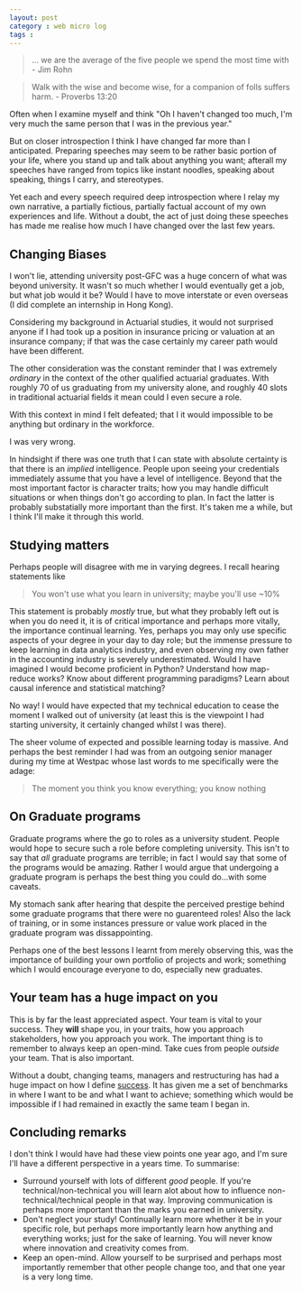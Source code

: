 ```yaml
---
layout: post
category : web micro log
tags : 
---
```


> ... we are the average of the five people we spend the most time with - Jim Rohn

> Walk with the wise and become wise, for a companion of folls suffers harm. - Proverbs 13:20

Often when I examine myself and think "Oh I haven't changed too much, I'm very much the same person that I was in the previous year."

But on closer introspection I think I have changed far more than I anticipated. Preparing speeches may seem to be rather basic portion of your life, where you stand up and talk about anything you want; afterall my speeches have ranged from topics like instant noodles, speaking about speaking, things I carry, and stereotypes. 

Yet each and every speech required deep introspection where I relay my own narrative, a partially fictious, partially factual account of my own experiences and life. Without a doubt, the act of just doing these speeches has made me realise how much I have changed over the last few years.

## Changing Biases

I won't lie, attending university post-GFC was a huge concern of what was beyond university. It wasn't so much whether I would eventually get a job, but what job would it be? Would I have to move interstate or even overseas (I did complete an internship in Hong Kong). 

Considering my background in Actuarial studies, it would not surprised anyone if I had took up a position in insurance pricing or valuation at an insurance company; if that was the case certainly my career path would have been different. 

The other consideration was the constant reminder that I was extremely _ordinary_ in the context of the other qualified actuarial graduates. With roughly 70 of us graduating from my university alone, and roughly 40 slots in traditional actuarial fields it mean could I even secure a role. 

With this context in mind I felt defeated; that I it would impossible to be anything but ordinary in the workforce. 

I was very wrong.

In hindsight if there was one truth that I can state with absolute certainty is that there is an _implied_ intelligence. People upon seeing your credentials immediately assume that you have a level of intelligence. Beyond that the most important factor is character traits; how you may handle difficult situations or when things don't go according to plan. In fact the latter is probably substatially more important than the first. It's taken me a while, but I think I'll make it through this world. 

## Studying matters

Perhaps people will disagree with me in varying degrees. I recall hearing statements like

>  You won't use what you learn in university; maybe you'll use ~10%

This statement is probably _mostly_ true, but what they probably left out is when you do need it, it is of critical importance and perhaps more vitally, the importance continual learning. Yes, perhaps you may only use specific aspects of your degree in your day to day role; but the immense pressure to keep learning in data analytics industry, and even observing my own father in the accounting industry is severely underestimated. Would I have imagined I would become proficient in Python? Understand how map-reduce works? Know about different programming paradigms? Learn about causal inference and statistical matching? 

No way! I would have expected that my technical education to cease the moment I walked out of university (at least this is the viewpoint I had starting university, it certainly changed whilst I was there). 

The sheer volume of expected and possible learning today is massive. And perhaps the best reminder I had was from an outgoing senior manager during my time at Westpac whose last words to me specifically were the adage:

>  The moment you think you know everything; you know nothing

## On Graduate programs

Graduate programs where the go to roles as a university student. People would hope to secure such a role before completing university. This isn't to say that _all_ graduate programs are terrible; in fact I would say that some of the programs would be amazing. Rather I would argue that undergoing a graduate program is perhaps the best thing you could do...with some caveats. 

My stomach sank after hearing that despite the perceived prestige behind some graduate programs that there were no guarenteed roles! Also the lack of training, or in some instances pressure or value work placed in the graduate program was dissappointing. 

Perhaps one of the best lessons I learnt from merely observing this, was the importance of building your own portfolio of projects and work; something which I would encourage everyone to do, especially new graduates. 

## Your team has a huge impact on you

This is by far the least appreciated aspect. Your team is vital to your success. They **will** shape you, in your traits, how you approach stakeholders, how you approach you work. The important thing is to remember to always keep an open-mind. Take cues from people _outside_ your team. That is also important. 

Without a doubt, changing teams, managers and restructuring has had a huge impact on how I define [success](http://thedailywtf.com/articles/What_Could_Possibly_Be_Worse_Than_Failure_0x3f_). It has given me a set of benchmarks in where I want to be and what I want to achieve; something which would be impossible if I had remained in exactly the same team I began in.

## Concluding remarks

I don't think I would have had these view points one year ago, and I'm sure I'll have a different perspective in a years time. To summarise:

*  Surround yourself with lots of different _good_ people. If you're technical/non-technical you will learn alot about how to influence non-technical/technical people in that way. Improving communication is perhaps more important than the marks you earned in university.  
*  Don't neglect your study! Continually learn more whether it be in your specific role, but perhaps more importantly learn how anything and everything works; just for the sake of learning. You will never know where innovation and creativity comes from.  
*  Keep an open-mind. Allow yourself to be surprised and perhaps most importantly remember that other people change too, and that one year is a very long time.

